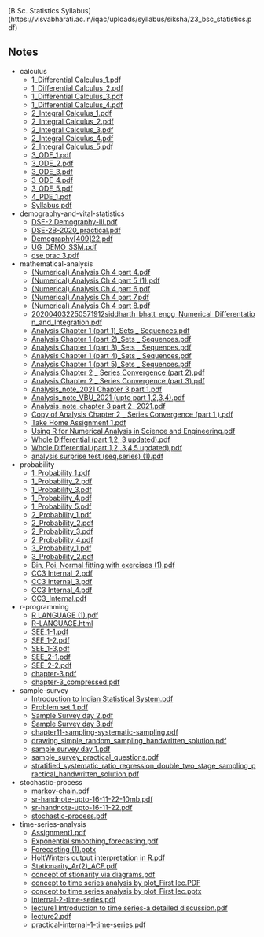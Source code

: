 <div class="folder-view">
  [B.Sc. Statistics Syllabus](https://visvabharati.ac.in/iqac/uploads/syllabus/siksha/23_bsc_statistics.pdf)

  <h2>Notes</h2><ul class="folder-list"><li class="folder" data-path="note/calculus"><span class="folder-name">calculus</span><ul class="file-list"><li class="file"><a href="https://raw.githubusercontent.com/mrinalcs/vbstat/main/note/calculus/1_Differential%20Calculus_1.pdf" target="_blank">1_Differential Calculus_1.pdf</a></li><li class="file"><a href="https://raw.githubusercontent.com/mrinalcs/vbstat/main/note/calculus/1_Differential%20Calculus_2.pdf" target="_blank">1_Differential Calculus_2.pdf</a></li><li class="file"><a href="https://raw.githubusercontent.com/mrinalcs/vbstat/main/note/calculus/1_Differential%20Calculus_3.pdf" target="_blank">1_Differential Calculus_3.pdf</a></li><li class="file"><a href="https://raw.githubusercontent.com/mrinalcs/vbstat/main/note/calculus/1_Differential%20Calculus_4.pdf" target="_blank">1_Differential Calculus_4.pdf</a></li><li class="file"><a href="https://raw.githubusercontent.com/mrinalcs/vbstat/main/note/calculus/2_Integral%20Calculus_1.pdf" target="_blank">2_Integral Calculus_1.pdf</a></li><li class="file"><a href="https://raw.githubusercontent.com/mrinalcs/vbstat/main/note/calculus/2_Integral%20Calculus_2.pdf" target="_blank">2_Integral Calculus_2.pdf</a></li><li class="file"><a href="https://raw.githubusercontent.com/mrinalcs/vbstat/main/note/calculus/2_Integral%20Calculus_3.pdf" target="_blank">2_Integral Calculus_3.pdf</a></li><li class="file"><a href="https://raw.githubusercontent.com/mrinalcs/vbstat/main/note/calculus/2_Integral%20Calculus_4.pdf" target="_blank">2_Integral Calculus_4.pdf</a></li><li class="file"><a href="https://raw.githubusercontent.com/mrinalcs/vbstat/main/note/calculus/2_Integral%20Calculus_5.pdf" target="_blank">2_Integral Calculus_5.pdf</a></li><li class="file"><a href="https://raw.githubusercontent.com/mrinalcs/vbstat/main/note/calculus/3_ODE_1.pdf" target="_blank">3_ODE_1.pdf</a></li><li class="file"><a href="https://raw.githubusercontent.com/mrinalcs/vbstat/main/note/calculus/3_ODE_2.pdf" target="_blank">3_ODE_2.pdf</a></li><li class="file"><a href="https://raw.githubusercontent.com/mrinalcs/vbstat/main/note/calculus/3_ODE_3.pdf" target="_blank">3_ODE_3.pdf</a></li><li class="file"><a href="https://raw.githubusercontent.com/mrinalcs/vbstat/main/note/calculus/3_ODE_4.pdf" target="_blank">3_ODE_4.pdf</a></li><li class="file"><a href="https://raw.githubusercontent.com/mrinalcs/vbstat/main/note/calculus/3_ODE_5.pdf" target="_blank">3_ODE_5.pdf</a></li><li class="file"><a href="https://raw.githubusercontent.com/mrinalcs/vbstat/main/note/calculus/4_PDE_1.pdf" target="_blank">4_PDE_1.pdf</a></li><li class="file"><a href="https://raw.githubusercontent.com/mrinalcs/vbstat/main/note/calculus/Syllabus.pdf" target="_blank">Syllabus.pdf</a></li></ul></li><li class="folder" data-path="note/demography-and-vital-statistics"><span class="folder-name">demography-and-vital-statistics</span><ul class="file-list"><li class="file"><a href="https://raw.githubusercontent.com/mrinalcs/vbstat/main/note/demography-and-vital-statistics/DSE-2%20Demography-III.pdf" target="_blank">DSE-2 Demography-III.pdf</a></li><li class="file"><a href="https://raw.githubusercontent.com/mrinalcs/vbstat/main/note/demography-and-vital-statistics/DSE-2B-2020_practical.pdf" target="_blank">DSE-2B-2020_practical.pdf</a></li><li class="file"><a href="https://raw.githubusercontent.com/mrinalcs/vbstat/main/note/demography-and-vital-statistics/Demography%5B409%5D22.pdf" target="_blank">Demography[409]22.pdf</a></li><li class="file"><a href="https://raw.githubusercontent.com/mrinalcs/vbstat/main/note/demography-and-vital-statistics/UG_DEMO_SSM.pdf" target="_blank">UG_DEMO_SSM.pdf</a></li><li class="file"><a href="https://raw.githubusercontent.com/mrinalcs/vbstat/main/note/demography-and-vital-statistics/dse%20prac%203.pdf" target="_blank">dse prac 3.pdf</a></li></ul></li><li class="folder" data-path="note/mathematical-analysis"><span class="folder-name">mathematical-analysis</span><ul class="file-list"><li class="file"><a href="https://raw.githubusercontent.com/mrinalcs/vbstat/main/note/mathematical-analysis/(Numerical)%20Analysis%20Ch%204%20part%204.pdf" target="_blank">(Numerical) Analysis Ch 4 part 4.pdf</a></li><li class="file"><a href="https://raw.githubusercontent.com/mrinalcs/vbstat/main/note/mathematical-analysis/(Numerical)%20Analysis%20Ch%204%20part%205%20(1).pdf" target="_blank">(Numerical) Analysis Ch 4 part 5 (1).pdf</a></li><li class="file"><a href="https://raw.githubusercontent.com/mrinalcs/vbstat/main/note/mathematical-analysis/(Numerical)%20Analysis%20Ch%204%20part%206.pdf" target="_blank">(Numerical) Analysis Ch 4 part 6.pdf</a></li><li class="file"><a href="https://raw.githubusercontent.com/mrinalcs/vbstat/main/note/mathematical-analysis/(Numerical)%20Analysis%20Ch%204%20part%207.pdf" target="_blank">(Numerical) Analysis Ch 4 part 7.pdf</a></li><li class="file"><a href="https://raw.githubusercontent.com/mrinalcs/vbstat/main/note/mathematical-analysis/(Numerical)%20Analysis%20Ch%204%20part%208.pdf" target="_blank">(Numerical) Analysis Ch 4 part 8.pdf</a></li><li class="file"><a href="https://raw.githubusercontent.com/mrinalcs/vbstat/main/note/mathematical-analysis/202004032250571912siddharth_bhatt_engg_Numerical_Differentation_and_Integration.pdf" target="_blank">202004032250571912siddharth_bhatt_engg_Numerical_Differentation_and_Integration.pdf</a></li><li class="file"><a href="https://raw.githubusercontent.com/mrinalcs/vbstat/main/note/mathematical-analysis/Analysis%20Chapter%201%20(part%201)_Sets%20_%20Sequences.pdf" target="_blank">Analysis Chapter 1 (part 1)_Sets _ Sequences.pdf</a></li><li class="file"><a href="https://raw.githubusercontent.com/mrinalcs/vbstat/main/note/mathematical-analysis/Analysis%20Chapter%201%20(part%202)_Sets%20_%20Sequences.pdf" target="_blank">Analysis Chapter 1 (part 2)_Sets _ Sequences.pdf</a></li><li class="file"><a href="https://raw.githubusercontent.com/mrinalcs/vbstat/main/note/mathematical-analysis/Analysis%20Chapter%201%20(part%203)_Sets%20_%20Sequences.pdf" target="_blank">Analysis Chapter 1 (part 3)_Sets _ Sequences.pdf</a></li><li class="file"><a href="https://raw.githubusercontent.com/mrinalcs/vbstat/main/note/mathematical-analysis/Analysis%20Chapter%201%20(part%204)_Sets%20_%20Sequences.pdf" target="_blank">Analysis Chapter 1 (part 4)_Sets _ Sequences.pdf</a></li><li class="file"><a href="https://raw.githubusercontent.com/mrinalcs/vbstat/main/note/mathematical-analysis/Analysis%20Chapter%201%20(part%205)_Sets%20_%20Sequences.pdf" target="_blank">Analysis Chapter 1 (part 5)_Sets _ Sequences.pdf</a></li><li class="file"><a href="https://raw.githubusercontent.com/mrinalcs/vbstat/main/note/mathematical-analysis/Analysis%20Chapter%202%20_%20Series%20Convergence%20%20(part%202).pdf" target="_blank">Analysis Chapter 2 _ Series Convergence  (part 2).pdf</a></li><li class="file"><a href="https://raw.githubusercontent.com/mrinalcs/vbstat/main/note/mathematical-analysis/Analysis%20Chapter%202%20_%20Series%20Convergence%20(part%203).pdf" target="_blank">Analysis Chapter 2 _ Series Convergence (part 3).pdf</a></li><li class="file"><a href="https://raw.githubusercontent.com/mrinalcs/vbstat/main/note/mathematical-analysis/Analysis_note_2021%20Chapter%203%20part%201.pdf" target="_blank">Analysis_note_2021 Chapter 3 part 1.pdf</a></li><li class="file"><a href="https://raw.githubusercontent.com/mrinalcs/vbstat/main/note/mathematical-analysis/Analysis_note_VBU_2021%20(upto%20part%201%2C2%2C3%2C4).pdf" target="_blank">Analysis_note_VBU_2021 (upto part 1,2,3,4).pdf</a></li><li class="file"><a href="https://raw.githubusercontent.com/mrinalcs/vbstat/main/note/mathematical-analysis/Analysis_note_chapter%203%20part%202_%202021.pdf" target="_blank">Analysis_note_chapter 3 part 2_ 2021.pdf</a></li><li class="file"><a href="https://raw.githubusercontent.com/mrinalcs/vbstat/main/note/mathematical-analysis/Copy%20of%20Analysis%20Chapter%202%20_%20Series%20Convergence%20%20(part%201%20).pdf" target="_blank">Copy of Analysis Chapter 2 _ Series Convergence  (part 1 ).pdf</a></li><li class="file"><a href="https://raw.githubusercontent.com/mrinalcs/vbstat/main/note/mathematical-analysis/Take%20Home%20Assignment%201.pdf" target="_blank">Take Home Assignment 1.pdf</a></li><li class="file"><a href="https://raw.githubusercontent.com/mrinalcs/vbstat/main/note/mathematical-analysis/Using%20R%20for%20Numerical%20Analysis%20in%20Science%20and%20Engineering.pdf" target="_blank">Using R for Numerical Analysis in Science and Engineering.pdf</a></li><li class="file"><a href="https://raw.githubusercontent.com/mrinalcs/vbstat/main/note/mathematical-analysis/Whole%20Differential%20(part%201%2C2%2C%203%20updated).pdf" target="_blank">Whole Differential (part 1,2, 3 updated).pdf</a></li><li class="file"><a href="https://raw.githubusercontent.com/mrinalcs/vbstat/main/note/mathematical-analysis/Whole%20Differential%20(part%201%2C2%2C%203%2C4%2C5%20%20updated).pdf" target="_blank">Whole Differential (part 1,2, 3,4,5  updated).pdf</a></li><li class="file"><a href="https://raw.githubusercontent.com/mrinalcs/vbstat/main/note/mathematical-analysis/analysis%20surprise%20test%20(seq%2Cseries)%20(1).pdf" target="_blank">analysis surprise test (seq,series) (1).pdf</a></li></ul></li><li class="folder" data-path="note/probability"><span class="folder-name">probability</span><ul class="file-list"><li class="file"><a href="https://raw.githubusercontent.com/mrinalcs/vbstat/main/note/probability/1_Probability_1.pdf" target="_blank">1_Probability_1.pdf</a></li><li class="file"><a href="https://raw.githubusercontent.com/mrinalcs/vbstat/main/note/probability/1_Probability_2.pdf" target="_blank">1_Probability_2.pdf</a></li><li class="file"><a href="https://raw.githubusercontent.com/mrinalcs/vbstat/main/note/probability/1_Probability_3.pdf" target="_blank">1_Probability_3.pdf</a></li><li class="file"><a href="https://raw.githubusercontent.com/mrinalcs/vbstat/main/note/probability/1_Probability_4.pdf" target="_blank">1_Probability_4.pdf</a></li><li class="file"><a href="https://raw.githubusercontent.com/mrinalcs/vbstat/main/note/probability/1_Probability_5.pdf" target="_blank">1_Probability_5.pdf</a></li><li class="file"><a href="https://raw.githubusercontent.com/mrinalcs/vbstat/main/note/probability/2_Probability_1.pdf" target="_blank">2_Probability_1.pdf</a></li><li class="file"><a href="https://raw.githubusercontent.com/mrinalcs/vbstat/main/note/probability/2_Probability_2.pdf" target="_blank">2_Probability_2.pdf</a></li><li class="file"><a href="https://raw.githubusercontent.com/mrinalcs/vbstat/main/note/probability/2_Probability_3.pdf" target="_blank">2_Probability_3.pdf</a></li><li class="file"><a href="https://raw.githubusercontent.com/mrinalcs/vbstat/main/note/probability/2_Probability_4.pdf" target="_blank">2_Probability_4.pdf</a></li><li class="file"><a href="https://raw.githubusercontent.com/mrinalcs/vbstat/main/note/probability/3_Probability_1.pdf" target="_blank">3_Probability_1.pdf</a></li><li class="file"><a href="https://raw.githubusercontent.com/mrinalcs/vbstat/main/note/probability/3_Probability_2.pdf" target="_blank">3_Probability_2.pdf</a></li><li class="file"><a href="https://raw.githubusercontent.com/mrinalcs/vbstat/main/note/probability/Bin%2C%20Poi%2C%20Normal%20fitting%20with%20exercises%20(1).pdf" target="_blank">Bin, Poi, Normal fitting with exercises (1).pdf</a></li><li class="file"><a href="https://raw.githubusercontent.com/mrinalcs/vbstat/main/note/probability/CC3%20Internal_2.pdf" target="_blank">CC3 Internal_2.pdf</a></li><li class="file"><a href="https://raw.githubusercontent.com/mrinalcs/vbstat/main/note/probability/CC3%20Internal_3.pdf" target="_blank">CC3 Internal_3.pdf</a></li><li class="file"><a href="https://raw.githubusercontent.com/mrinalcs/vbstat/main/note/probability/CC3%20Internal_4.pdf" target="_blank">CC3 Internal_4.pdf</a></li><li class="file"><a href="https://raw.githubusercontent.com/mrinalcs/vbstat/main/note/probability/CC3_Internal.pdf" target="_blank">CC3_Internal.pdf</a></li></ul></li><li class="folder" data-path="note/r-programming"><span class="folder-name">r-programming</span><ul class="file-list"><li class="file"><a href="https://raw.githubusercontent.com/mrinalcs/vbstat/main/note/r-programming/R%20LANGUAGE%20(1).pdf" target="_blank">R LANGUAGE (1).pdf</a></li><li class="file"><a href="https://raw.githubusercontent.com/mrinalcs/vbstat/main/note/r-programming/R-LANGUAGE.html" target="_blank">R-LANGUAGE.html</a></li><li class="file"><a href="https://raw.githubusercontent.com/mrinalcs/vbstat/main/note/r-programming/SEE_1-1.pdf" target="_blank">SEE_1-1.pdf</a></li><li class="file"><a href="https://raw.githubusercontent.com/mrinalcs/vbstat/main/note/r-programming/SEE_1-2.pdf" target="_blank">SEE_1-2.pdf</a></li><li class="file"><a href="https://raw.githubusercontent.com/mrinalcs/vbstat/main/note/r-programming/SEE_1-3.pdf" target="_blank">SEE_1-3.pdf</a></li><li class="file"><a href="https://raw.githubusercontent.com/mrinalcs/vbstat/main/note/r-programming/SEE_2-1.pdf" target="_blank">SEE_2-1.pdf</a></li><li class="file"><a href="https://raw.githubusercontent.com/mrinalcs/vbstat/main/note/r-programming/SEE_2-2.pdf" target="_blank">SEE_2-2.pdf</a></li><li class="file"><a href="https://raw.githubusercontent.com/mrinalcs/vbstat/main/note/r-programming/chapter-3.pdf" target="_blank">chapter-3.pdf</a></li><li class="file"><a href="https://raw.githubusercontent.com/mrinalcs/vbstat/main/note/r-programming/chapter-3_compressed.pdf" target="_blank">chapter-3_compressed.pdf</a></li></ul></li><li class="folder" data-path="note/sample-survey"><span class="folder-name">sample-survey</span><ul class="file-list"><li class="file"><a href="https://raw.githubusercontent.com/mrinalcs/vbstat/main/note/sample-survey/Introduction%20to%20Indian%20Statistical%20System.pdf" target="_blank">Introduction to Indian Statistical System.pdf</a></li><li class="file"><a href="https://raw.githubusercontent.com/mrinalcs/vbstat/main/note/sample-survey/Problem%20set%201.pdf" target="_blank">Problem set 1.pdf</a></li><li class="file"><a href="https://raw.githubusercontent.com/mrinalcs/vbstat/main/note/sample-survey/Sample%20Survey%20day%202.pdf" target="_blank">Sample Survey day 2.pdf</a></li><li class="file"><a href="https://raw.githubusercontent.com/mrinalcs/vbstat/main/note/sample-survey/Sample%20Survey%20day%203.pdf" target="_blank">Sample Survey day 3.pdf</a></li><li class="file"><a href="https://raw.githubusercontent.com/mrinalcs/vbstat/main/note/sample-survey/chapter11-sampling-systematic-sampling.pdf" target="_blank">chapter11-sampling-systematic-sampling.pdf</a></li><li class="file"><a href="https://raw.githubusercontent.com/mrinalcs/vbstat/main/note/sample-survey/drawing_simple_random_sampling_handwritten_solution.pdf" target="_blank">drawing_simple_random_sampling_handwritten_solution.pdf</a></li><li class="file"><a href="https://raw.githubusercontent.com/mrinalcs/vbstat/main/note/sample-survey/sample%20survey%20day%201.pdf" target="_blank">sample survey day 1.pdf</a></li><li class="file"><a href="https://raw.githubusercontent.com/mrinalcs/vbstat/main/note/sample-survey/sample_survey_practical_questions.pdf" target="_blank">sample_survey_practical_questions.pdf</a></li><li class="file"><a href="https://raw.githubusercontent.com/mrinalcs/vbstat/main/note/sample-survey/stratified_systematic_ratio_regression_double_two_stage_sampling_practical_handwritten_solution.pdf" target="_blank">stratified_systematic_ratio_regression_double_two_stage_sampling_practical_handwritten_solution.pdf</a></li></ul></li><li class="folder" data-path="note/stochastic-process"><span class="folder-name">stochastic-process</span><ul class="file-list"><li class="file"><a href="https://raw.githubusercontent.com/mrinalcs/vbstat/main/note/stochastic-process/markov-chain.pdf" target="_blank">markov-chain.pdf</a></li><li class="file"><a href="https://raw.githubusercontent.com/mrinalcs/vbstat/main/note/stochastic-process/sr-handnote-upto-16-11-22-10mb.pdf" target="_blank">sr-handnote-upto-16-11-22-10mb.pdf</a></li><li class="file"><a href="https://raw.githubusercontent.com/mrinalcs/vbstat/main/note/stochastic-process/sr-handnote-upto-16-11-22.pdf" target="_blank">sr-handnote-upto-16-11-22.pdf</a></li><li class="file"><a href="https://raw.githubusercontent.com/mrinalcs/vbstat/main/note/stochastic-process/stochastic-process.pdf" target="_blank">stochastic-process.pdf</a></li></ul></li><li class="folder" data-path="note/time-series-analysis"><span class="folder-name">time-series-analysis</span><ul class="file-list"><li class="file"><a href="https://raw.githubusercontent.com/mrinalcs/vbstat/main/note/time-series-analysis/Assignment1.pdf" target="_blank">Assignment1.pdf</a></li><li class="file"><a href="https://raw.githubusercontent.com/mrinalcs/vbstat/main/note/time-series-analysis/Exponential%20smoothing_forecasting.pdf" target="_blank">Exponential smoothing_forecasting.pdf</a></li><li class="file"><a href="https://raw.githubusercontent.com/mrinalcs/vbstat/main/note/time-series-analysis/Forecasting%20(1).pptx" target="_blank">Forecasting (1).pptx</a></li><li class="file"><a href="https://raw.githubusercontent.com/mrinalcs/vbstat/main/note/time-series-analysis/HoltWinters%20output%20interpretation%20in%20R.pdf" target="_blank">HoltWinters output interpretation in R.pdf</a></li><li class="file"><a href="https://raw.githubusercontent.com/mrinalcs/vbstat/main/note/time-series-analysis/Stationarity_Ar(2)_ACF.pdf" target="_blank">Stationarity_Ar(2)_ACF.pdf</a></li><li class="file"><a href="https://raw.githubusercontent.com/mrinalcs/vbstat/main/note/time-series-analysis/concept%20of%20stionarity%20via%20diagrams.pdf" target="_blank">concept of stionarity via diagrams.pdf</a></li><li class="file"><a href="https://raw.githubusercontent.com/mrinalcs/vbstat/main/note/time-series-analysis/concept%20to%20time%20series%20analysis%20by%20plot_First%20lec.PDF" target="_blank">concept to time series analysis by plot_First lec.PDF</a></li><li class="file"><a href="https://raw.githubusercontent.com/mrinalcs/vbstat/main/note/time-series-analysis/concept%20to%20time%20series%20analysis%20by%20plot_First%20lec.pptx" target="_blank">concept to time series analysis by plot_First lec.pptx</a></li><li class="file"><a href="https://raw.githubusercontent.com/mrinalcs/vbstat/main/note/time-series-analysis/internal-2-time-series.pdf" target="_blank">internal-2-time-series.pdf</a></li><li class="file"><a href="https://raw.githubusercontent.com/mrinalcs/vbstat/main/note/time-series-analysis/lecture1%20Introduction%20to%20time%20series-a%20detailed%20discussion.pdf" target="_blank">lecture1 Introduction to time series-a detailed discussion.pdf</a></li><li class="file"><a href="https://raw.githubusercontent.com/mrinalcs/vbstat/main/note/time-series-analysis/lecture2.pdf" target="_blank">lecture2.pdf</a></li><li class="file"><a href="https://raw.githubusercontent.com/mrinalcs/vbstat/main/note/time-series-analysis/practical-internal-1-time-series.pdf" target="_blank">practical-internal-1-time-series.pdf</a></li></ul></li></ul></div>
